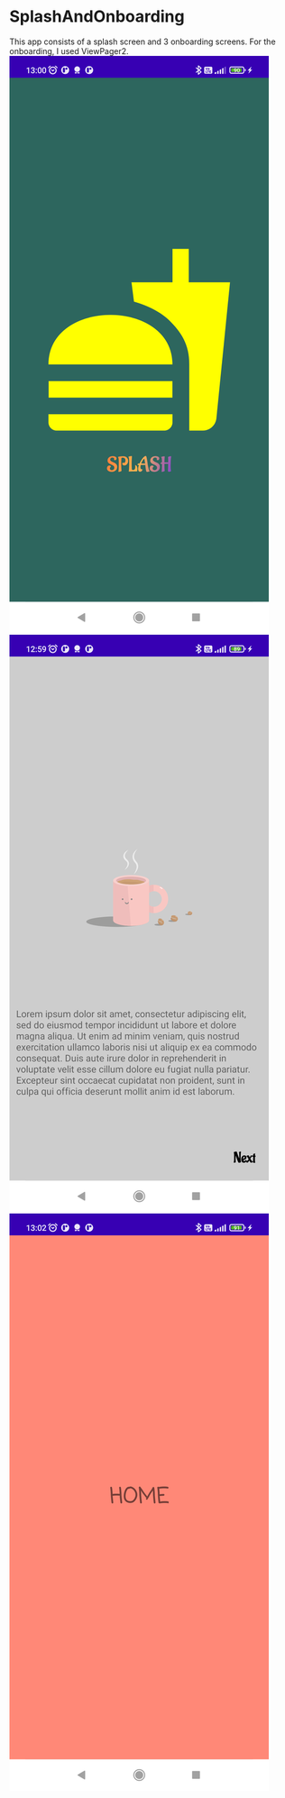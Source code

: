 # SplashAndOnboarding
This app consists of a splash screen and 3 onboarding screens. For the onboarding, I used ViewPager2. 
<img src="splash.png" >
<img src="onboarding1.png" >
<img src="homescreen.png" >

